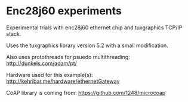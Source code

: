 Enc28j60 experiments
=====================

Experimental trials with enc28j60 ethernet chip and tuxgraphics TCP/IP stack.

Uses the tuxgraphics library version 5.2 with a small modification.

Also uses protothreads for psuedo multithreading: <http://dunkels.com/adam/pt/>

Hardware used for this example(s): <http://kehribar.me/hardware/ethernetGateway>

CoAP library is coming from: <https://github.com/1248/microcoap>
